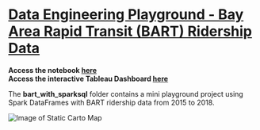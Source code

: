 # [Data Engineering Playground - Bay Area Rapid Transit (BART) Ridership Data](https://nbviewer.jupyter.org/github/chenliny/DataEngineering_Playground/blob/master/bart_with_sparksql/BART_Ridership_Spark.ipynb)

**Access the notebook [here](https://nbviewer.jupyter.org/github/chenliny/DataEngineering_Playground/blob/master/bart_with_sparksql/BART_Ridership_Spark.ipynb)** <br>
**Access the interactive Tableau Dashboard [here](https://public.tableau.com/profile/chenlin.ye#!/vizhome/BART_Ridership_2018_cye/StationProfile)**


The **bart_with_sparksql** folder contains a mini playground project using Spark DataFrames with BART ridership data from 2015 to 2018. 

![Image of Static Carto Map](https://github.com/chenliny/DataEngineering_Playground/blob/master/bart_with_sparksql/BART.png)
